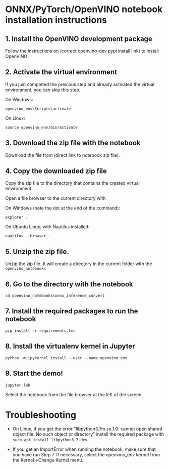# ONNX/PyTorch/OpenVINO notebook installation instructions


## 1. Install the OpenVINO development package

Follow the instructions on (correct openvino-dev pypi install link) to install OpenVINO

## 2. Activate the virtual environment

If you just completed the previous step and already activated the virtual environment, you can skip this step.

On Windows:
```
openvino_env\Scripts\activate
```

On Linux:
```
source openvino_env/bin/activate
```

## 3. Download the zip file with the notebook

Download the file from (direct link to notebook zip file).

## 4. Copy the downloaded zip file

Copy the zip file to the directory that contains the created virtual environment.

Open a file browser to the current directory with

On Windows (note the dot at the end of the command):
```
explorer .
```

On Ubuntu Linux, with Nautilus installed:
```
nautilus --browser .
```

## 5. Unzip the zip file.

Unzip the zip file. It will create a directory in the current folder with the `openvino_notebooks`

## 6. Go to the directory with the notebook

```
cd openvino_notebooks\onnx_inference_convert
```

## 7. Install the required packages to run the notebook

```
pip install -r requirements.txt
```

## 8. Install the virtualenv kernel in Jupyter

```
python -m ipykernel install --user --name openvino_env
```

## 9. Start the demo!

```
jupyter lab
```

Select the notebook from the file browser at the left of the screen.

# Troubleshooting

* On Linux, if you get the error "libpython3.7m.so.1.0: cannot open shared object
file: No such object or directory" install the required package with `sudo apt
install libpython3.7-dev`.

* If you get an ImportError when running the notebook, make sure that you have
run Step 7. If necessary, select the openvino_env kernel from the
Kernel->Change Kernel menu.

